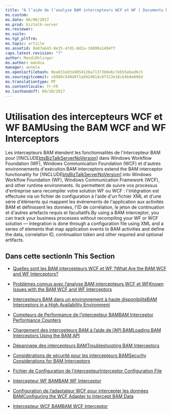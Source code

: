 ```yaml
---
title: "À l’aide de l’analyse BAM intercepteurs WCF et WF | Documents Microsoft"
ms.custom: 
ms.date: 06/08/2017
ms.prod: biztalk-server
ms.reviewer: 
ms.suite: 
ms.tgt_pltfrm: 
ms.topic: article
ms.assetid: 8a87a643-8e15-47d1-8d2a-3d899a1494ff
caps.latest.revision: "7"
author: MandiOhlinger
ms.author: mandia
manager: anneta
ms.openlocfilehash: 0ea631ed3a9058128a71373b6e6c7eb55ebad6c5
ms.sourcegitcommit: cb908c540d8f1a692d01dc8f313e16cb4b4e696d
ms.translationtype: MT
ms.contentlocale: fr-FR
ms.lasthandoff: 09/20/2017
---
```

# <a name="using-the-bam-wcf-and-wf-interceptors"></a><span data-ttu-id="8cfad-102">Utilisation des intercepteurs WCF et WF BAM</span><span class="sxs-lookup"><span data-stu-id="8cfad-102">Using the BAM WCF and WF Interceptors</span></span>
<span data-ttu-id="8cfad-103">Les intercepteurs BAM étendent les fonctionnalités de l'intercepteur BAM pour [!INCLUDE[btsBizTalkServerNoVersion](../includes/btsbiztalkservernoversion-md.md)] dans Windows Workflow Foundation (WF), Windows Communication Foundation (WCF) et d'autres environnements d'exécution.</span><span class="sxs-lookup"><span data-stu-id="8cfad-103">BAM interceptors extend the BAM interceptor functionality for [!INCLUDE[btsBizTalkServerNoVersion](../includes/btsbiztalkservernoversion-md.md)] into Windows Workflow Foundation (WF), Windows Communication Framework (WCF), and other runtime environments.</span></span> <span data-ttu-id="8cfad-104">Ils permettent de suivre vos processus d'entreprise sans recompiler votre solution WF ou WCF : l'intégration est effectuée via un fichier de configuration à l'aide d'un fichier XML et d'une série d'éléments qui mappent les événements de l'application aux activités BAM et définissent les données, l'ID de corrélation, le jeton de continuation et d'autres artefacts requis et facultatifs.</span><span class="sxs-lookup"><span data-stu-id="8cfad-104">By using a BAM interceptor, you can track your business processes without recompiling your WF or WCF solution — integration is done through a configuration file using XML and a series of elements that map application events to BAM activities and define the data, correlation ID, continuation token and other required and optional artifacts.</span></span>  
  
## <a name="in-this-section"></a><span data-ttu-id="8cfad-105">Dans cette section</span><span class="sxs-lookup"><span data-stu-id="8cfad-105">In This Section</span></span>  
  
-   [<span data-ttu-id="8cfad-106">Quelles sont les BAM intercepteurs WCF et WF ?</span><span class="sxs-lookup"><span data-stu-id="8cfad-106">What Are the BAM WCF and WF Interceptors?</span></span>](../core/what-are-the-bam-wcf-and-wf-interceptors.md)  
  
-   [<span data-ttu-id="8cfad-107">Problèmes connus avec l’analyse BAM intercepteurs WCF et WF</span><span class="sxs-lookup"><span data-stu-id="8cfad-107">Known Issues with the BAM WCF and WF Interceptors</span></span>](../core/known-issues-with-the-bam-wcf-and-wf-interceptors.md)  
  
-   [<span data-ttu-id="8cfad-108">Intercepteurs BAM dans un environnement à haute disponibilité</span><span class="sxs-lookup"><span data-stu-id="8cfad-108">BAM Interceptors in a High Availability Environment</span></span>](../core/bam-interceptors-in-a-high-availability-environment.md)  
  
-   [<span data-ttu-id="8cfad-109">Compteurs de Performance de l’intercepteur BAM</span><span class="sxs-lookup"><span data-stu-id="8cfad-109">BAM Interceptor Performance Counters</span></span>](../core/bam-interceptor-performance-counters.md)  
  
-   [<span data-ttu-id="8cfad-110">Chargement des intercepteurs BAM à l’aide de l’API BAM</span><span class="sxs-lookup"><span data-stu-id="8cfad-110">Loading BAM Interceptors Using the BAM API</span></span>](../core/loading-bam-interceptors-using-the-bam-api.md)  
  
-   [<span data-ttu-id="8cfad-111">Dépannage des intercepteurs BAM</span><span class="sxs-lookup"><span data-stu-id="8cfad-111">Troubleshooting BAM Interceptors</span></span>](../core/troubleshooting-bam-interceptors.md)  
  
-   [<span data-ttu-id="8cfad-112">Considérations de sécurité pour les intercepteurs BAM</span><span class="sxs-lookup"><span data-stu-id="8cfad-112">Security Considerations for BAM Interceptors</span></span>](../core/security-considerations-for-bam-interceptors.md)  
  
-   [<span data-ttu-id="8cfad-113">Fichier de Configuration de l’intercepteur</span><span class="sxs-lookup"><span data-stu-id="8cfad-113">Interceptor Configuration File</span></span>](../core/interceptor-configuration-file.md)  
  
-   [<span data-ttu-id="8cfad-114">Intercepteur WF BAM</span><span class="sxs-lookup"><span data-stu-id="8cfad-114">BAM WF Interceptor</span></span>](../core/bam-wf-interceptor.md)  
  
-   [<span data-ttu-id="8cfad-115">Configuration de l’adaptateur WCF pour intercepter les données BAM</span><span class="sxs-lookup"><span data-stu-id="8cfad-115">Configuring the WCF Adapter to Intercept BAM Data</span></span>](../core/configuring-the-wcf-adapter-to-intercept-bam-data.md)  
  
-   [<span data-ttu-id="8cfad-116">Intercepteur WCF BAM</span><span class="sxs-lookup"><span data-stu-id="8cfad-116">BAM WCF Interceptor</span></span>](../core/bam-wcf-interceptor.md)